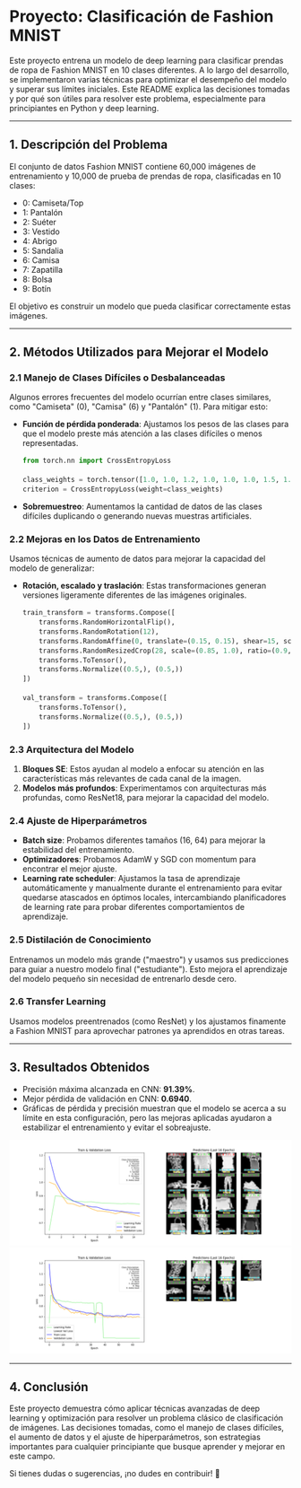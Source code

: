 # Proyecto: Clasificación de Fashion MNIST

Este proyecto entrena un modelo de deep learning para clasificar prendas de ropa de Fashion MNIST en 10 clases diferentes. A lo largo del desarrollo, se implementaron varias técnicas para optimizar el desempeño del modelo y superar sus límites iniciales. Este README explica las decisiones tomadas y por qué son útiles para resolver este problema, especialmente para principiantes en Python y deep learning.

---

## 1. **Descripción del Problema**
El conjunto de datos Fashion MNIST contiene 60,000 imágenes de entrenamiento y 10,000 de prueba de prendas de ropa, clasificadas en 10 clases:

- 0: Camiseta/Top
- 1: Pantalón
- 2: Suéter
- 3: Vestido
- 4: Abrigo
- 5: Sandalia
- 6: Camisa
- 7: Zapatilla
- 8: Bolsa
- 9: Botín

El objetivo es construir un modelo que pueda clasificar correctamente estas imágenes.

---

## 2. **Métodos Utilizados para Mejorar el Modelo**

### 2.1 Manejo de Clases Difíciles o Desbalanceadas
Algunos errores frecuentes del modelo ocurrían entre clases similares, como "Camiseta" (0), "Camisa" (6) y "Pantalón" (1). Para mitigar esto:

- **Función de pérdida ponderada**: Ajustamos los pesos de las clases para que el modelo preste más atención a las clases difíciles o menos representadas.
  ```python
  from torch.nn import CrossEntropyLoss

  class_weights = torch.tensor([1.0, 1.0, 1.2, 1.0, 1.0, 1.0, 1.5, 1.0, 1.0, 1.0])
  criterion = CrossEntropyLoss(weight=class_weights)
  ```
- **Sobremuestreo**: Aumentamos la cantidad de datos de las clases difíciles duplicando o generando nuevas muestras artificiales.

### 2.2 Mejoras en los Datos de Entrenamiento

Usamos técnicas de aumento de datos para mejorar la capacidad del modelo de generalizar:

- **Rotación, escalado y traslación**: Estas transformaciones generan versiones ligeramente diferentes de las imágenes originales.
  ```python
  train_transform = transforms.Compose([
      transforms.RandomHorizontalFlip(),
      transforms.RandomRotation(12),
      transforms.RandomAffine(0, translate=(0.15, 0.15), shear=15, scale=(0.85, 1.15)),
      transforms.RandomResizedCrop(28, scale=(0.85, 1.0), ratio=(0.9, 1.05)),
      transforms.ToTensor(),
      transforms.Normalize((0.5,), (0.5,))
  ])

  val_transform = transforms.Compose([
      transforms.ToTensor(),
      transforms.Normalize((0.5,), (0.5,))
  ])
  ```

### 2.3 Arquitectura del Modelo

1. **Bloques SE**: Estos ayudan al modelo a enfocar su atención en las características más relevantes de cada canal de la imagen.
3. **Modelos más profundos**: Experimentamos con arquitecturas más profundas, como ResNet18, para mejorar la capacidad del modelo.

### 2.4 Ajuste de Hiperparámetros
- **Batch size**: Probamos diferentes tamaños (16, 64) para mejorar la estabilidad del entrenamiento.
- **Optimizadores**: Probamos AdamW y SGD con momentum para encontrar el mejor ajuste.
- **Learning rate scheduler**: Ajustamos la tasa de aprendizaje automáticamente y manualmente durante el entrenamiento para evitar quedarse atascados en óptimos locales, intercambiando planificadores de learning rate para probar diferentes comportamientos de aprendizaje.

### 2.5 Distilación de Conocimiento
Entrenamos un modelo más grande ("maestro") y usamos sus predicciones para guiar a nuestro modelo final ("estudiante"). Esto mejora el aprendizaje del modelo pequeño sin necesidad de entrenarlo desde cero.

### 2.6 Transfer Learning
Usamos modelos preentrenados (como ResNet) y los ajustamos finamente a Fashion MNIST para aprovechar patrones ya aprendidos en otras tareas.

---

## 3. **Resultados Obtenidos**
- Precisión máxima alcanzada en CNN: **91.39%**.
- Mejor pérdida de validación en CNN: **0.6940**.
- Gráficas de pérdida y precisión muestran que el modelo se acerca a su límite en esta configuración, pero las mejoras aplicadas ayudaron a estabilizar el entrenamiento y evitar el sobreajuste.

<!-- include image from last training kaggle/fashion-mnist/cnnv4/epoch_66_plot-cnn-v4.png  -->
![alt cnn training from 0](cnnv4/epoch_16_plot-cnn-v4.png "CNN Training from 0")
![alt cnn training](cnnv4/epoch_66_plot-cnn-v4.png "CNN Training")

---

## 4. **Conclusión**
Este proyecto demuestra cómo aplicar técnicas avanzadas de deep learning y optimización para resolver un problema clásico de clasificación de imágenes. Las decisiones tomadas, como el manejo de clases difíciles, el aumento de datos y el ajuste de hiperparámetros, son estrategias importantes para cualquier principiante que busque aprender y mejorar en este campo.

Si tienes dudas o sugerencias, ¡no dudes en contribuir! 🚀

